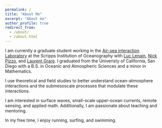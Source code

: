```yaml
---
permalink: /
title: "About Me"
excerpt: "About me"
author_profile: true
redirect_from: 
  - /about/
  - /about.html
---
```



I am currently a graduate student working in the [Air-sea interaction Laboratory](https://airsea.ucsd.edu/) at the Scripps Institution of Oceanography with [Luc Lenain](https://scripps.ucsd.edu/profiles/llenain), [Nick Pizzo](https://sites.google.com/view/nicholaspizzo/home), and [Laurent Grare](https://scholar.google.com/citations?user=XmV-fycAAAAJ&hl=en). I graduated from the Univeristy of California, San Diego with a B.S. in Oceanic and Atmospheric Sciences and a minor in Mathematics. 

I use theoretical and field studies to better understand ocean-atmosphere interactions and the submesoscale processes that modulate these interactions.

I am interested in surface waves, small-scale upper-ocean currents, remote sensing, and applied math. Additionally, I am passionate about teaching and mentoring.

In my free time, I enjoy running, surfing, and swimming.
